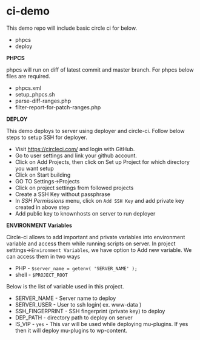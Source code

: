 # ci-demo

This demo repo will include basic circle ci for below.

- phpcs
- deploy

**PHPCS**

phpcs will run on diff of latest commit and master branch. For phpcs below files are required.

- phpcs.xml
- setup_phpcs.sh
- parse-diff-ranges.php
- filter-report-for-patch-ranges.php

**DEPLOY**

This demo deploys to server using deployer and circle-ci. Follow below steps to setup SSH for deployer.

- Visit https://circleci.com/ and login with GitHub.
- Go to user settings and link your github account.
- Click on Add Projects, then click on Set up Project for which directory you want setup
- Click on Start building
- GO TO Settings->Projects
- Click on project settings from followed projects
- Create a SSH Key without passphrase
- In _SSH Permissions_ menu, click on `Add SSH Key` and add private key created in above step
- Add public key to knownhosts on server to run deployer

**ENVIRONMENT Variables**

Circle-ci allows to add important and private variables into environment variable and access them while running scripts on server. In project settings->`Environment Variables`, we have option to Add new variable. We can access them in two ways

- PHP - `$server_name = getenv( 'SERVER_NAME' );`
- shell - `$PROJECT_ROOT`

Below is the list of variable used in this project.

- SERVER_NAME - Server name to deploy
- SERVER_USER - User to ssh login( ex. www-data )
- SSH_FINGERPRINT - SSH fingerprint (private key) to deploy
- DEP_PATH - directory path to deploy on server
- IS_VIP - `yes` - This var will be used while deploying mu-plugins. If yes then it will deploy mu-plugins to wp-content.
